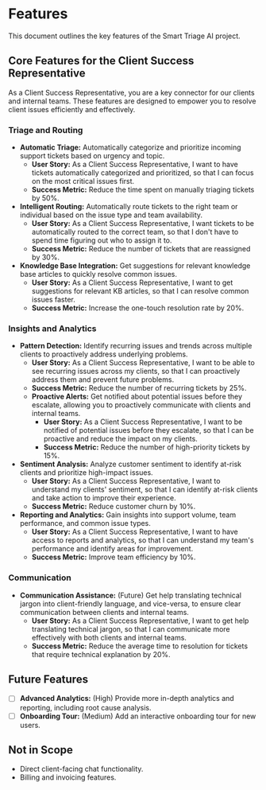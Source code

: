 # Features

This document outlines the key features of the Smart Triage AI project.

## Core Features for the Client Success Representative

As a Client Success Representative, you are a key connector for our clients and internal teams. These features are designed to empower you to resolve client issues efficiently and effectively.

### Triage and Routing

- **Automatic Triage:** Automatically categorize and prioritize incoming support tickets based on urgency and topic.
    - **User Story:** As a Client Success Representative, I want to have tickets automatically categorized and prioritized, so that I can focus on the most critical issues first.
    - **Success Metric:** Reduce the time spent on manually triaging tickets by 50%.
- **Intelligent Routing:** Automatically route tickets to the right team or individual based on the issue type and team availability.
    - **User Story:** As a Client Success Representative, I want tickets to be automatically routed to the correct team, so that I don't have to spend time figuring out who to assign it to.
    - **Success Metric:** Reduce the number of tickets that are reassigned by 30%.
- **Knowledge Base Integration:** Get suggestions for relevant knowledge base articles to quickly resolve common issues.
    - **User Story:** As a Client Success Representative, I want to get suggestions for relevant KB articles, so that I can resolve common issues faster.
    - **Success Metric:** Increase the one-touch resolution rate by 20%.

### Insights and Analytics

- **Pattern Detection:** Identify recurring issues and trends across multiple clients to proactively address underlying problems.
    - **User Story:** As a Client Success Representative, I want to be able to see recurring issues across my clients, so that I can proactively address them and prevent future problems.
    - **Success Metric:** Reduce the number of recurring tickets by 25%.
    - **Proactive Alerts:** Get notified about potential issues before they escalate, allowing you to proactively communicate with clients and internal teams.
        - **User Story:** As a Client Success Representative, I want to be notified of potential issues before they escalate, so that I can be proactive and reduce the impact on my clients.
        - **Success Metric:** Reduce the number of high-priority tickets by 15%.
- **Sentiment Analysis:** Analyze customer sentiment to identify at-risk clients and prioritize high-impact issues.
    - **User Story:** As a Client Success Representative, I want to understand my clients' sentiment, so that I can identify at-risk clients and take action to improve their experience.
    - **Success Metric:** Reduce customer churn by 10%.
- **Reporting and Analytics:** Gain insights into support volume, team performance, and common issue types.
    - **User Story:** As a Client Success Representative, I want to have access to reports and analytics, so that I can understand my team's performance and identify areas for improvement.
    - **Success Metric:** Improve team efficiency by 10%.

### Communication

- **Communication Assistance:** (Future) Get help translating technical jargon into client-friendly language, and vice-versa, to ensure clear communication between clients and internal teams.
    - **User Story:** As a Client Success Representative, I want to get help translating technical jargon, so that I can communicate more effectively with both clients and internal teams.
    - **Success Metric:** Reduce the average time to resolution for tickets that require technical explanation by 20%.

## Future Features

- [ ] **Advanced Analytics:** (High) Provide more in-depth analytics and reporting, including root cause analysis.
- [ ] **Onboarding Tour:** (Medium) Add an interactive onboarding tour for new users.

## Not in Scope

- Direct client-facing chat functionality.
- Billing and invoicing features.
